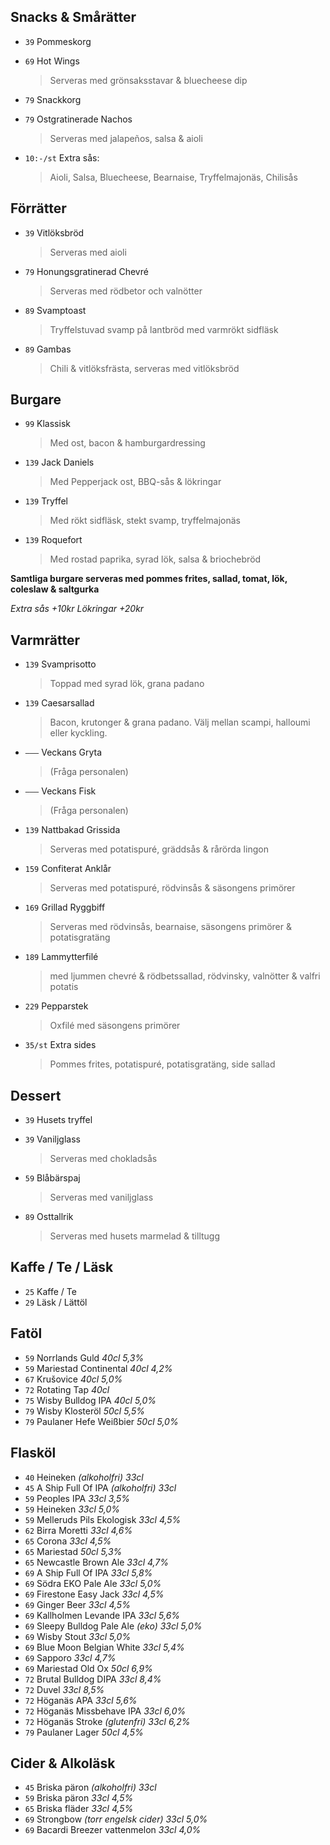 
## Snacks & Smårätter

* `39` Pommeskorg

* `69` Hot Wings
  > Serveras med grönsaksstavar & bluecheese dip

* `79` Snackkorg

* `79` Ostgratinerade Nachos
  > Serveras med jalapeños, salsa & aioli

* `10:-/st` Extra sås:
  > Aioli, Salsa, Bluecheese, Bearnaise, Tryffelmajonäs, Chilisås


## Förrätter

* `39` Vitlöksbröd
  > Serveras med aioli

* `79` Honungsgratinerad Chevré
  > Serveras med rödbetor och valnötter

* `89` Svamptoast
  > Tryffelstuvad svamp på lantbröd med varmrökt sidfläsk

* `89` Gambas
  > Chili & vitlöksfrästa, serveras med vitlöksbröd


## Burgare

* `99` Klassisk
  > Med ost, bacon & hamburgardressing

* `139` Jack Daniels
  > Med Pepperjack ost, BBQ-sås & lökringar

* `139` Tryffel
  > Med rökt sidfläsk, stekt svamp, tryffelmajonäs

* `139` Roquefort
  > Med rostad paprika, syrad lök, salsa & briochebröd

**Samtliga burgare serveras med pommes frites, sallad, tomat, lök, coleslaw & saltgurka**

*Extra sås +10kr*
*Lökringar +20kr*


## Varmrätter

* `139` Svamprisotto
  > Toppad med syrad lök, grana padano

* `139` Caesarsallad
  > Bacon, krutonger & grana padano. Välj mellan scampi, halloumi eller kyckling.

* `–––` Veckans Gryta
  > (Fråga personalen)

* `–––` Veckans Fisk
  > (Fråga personalen)

* `139` Nattbakad Grissida
  > Serveras med potatispuré, gräddsås & rårörda lingon

* `159` Confiterat Anklår
  > Serveras med potatispuré, rödvinsås & säsongens primörer

* `169` Grillad Ryggbiff
  > Serveras med rödvinsås, bearnaise, säsongens primörer & potatisgratäng

* `189` Lammytterfilé
  > med ljummen chevré & rödbetssallad, rödvinsky, valnötter & valfri potatis

* `229` Pepparstek
  > Oxfilé med säsongens primörer

* `35/st` Extra sides
  > Pommes frites, potatispuré, potatisgratäng, side sallad


## Dessert

* `39` Husets tryffel

* `39` Vaniljglass
  > Serveras med chokladsås

* `59` Blåbärspaj
  > Serveras med vaniljglass

* `89` Osttallrik
  > Serveras med husets marmelad & tilltugg


## Kaffe / Te / Läsk

* `25` Kaffe / Te
* `29` Läsk / Lättöl


## Fatöl

* `59` Norrlands Guld _40cl 5,3%_
* `59` Mariestad Continental _40cl 4,2%_
* `67` Krušovice _40cl 5,0%_
* `72` Rotating Tap _40cl_
* `75` Wisby Bulldog IPA _40cl 5,0%_
* `79` Wisby Klosteröl _50cl 5,5%_
* `79` Paulaner Hefe Weißbier _50cl 5,0%_


## Flasköl

* `40` Heineken _(alkoholfri) 33cl_
* `45` A Ship Full Of IPA _(alkoholfri) 33cl_
* `59` Peoples IPA _33cl 3,5%_
* `59` Heineken _33cl 5,0%_
* `59` Melleruds Pils Ekologisk _33cl 4,5%_
* `62` Birra Moretti _33cl 4,6%_
* `65` Corona _33cl 4,5%_
* `65` Mariestad _50cl 5,3%_
* `65` Newcastle Brown Ale _33cl 4,7%_
* `69` A Ship Full Of IPA _33cl 5,8%_
* `69` Södra EKO Pale Ale _33cl 5,0%_
* `69` Firestone Easy Jack _33cl 4,5%_
* `69` Ginger Beer _33cl 4,5%_
* `69` Kallholmen Levande IPA _33cl 5,6%_
* `69` Sleepy Bulldog Pale Ale _(eko) 33cl 5,0%_
* `69` Wisby Stout _33cl 5,0%_
* `69` Blue Moon Belgian White _33cl 5,4%_
* `69` Sapporo _33cl 4,7%_
* `69` Mariestad Old Ox _50cl 6,9%_
* `72` Brutal Bulldog DIPA _33cl 8,4%_
* `72` Duvel _33cl 8,5%_
* `72` Höganäs APA _33cl 5,6%_
* `72` Höganäs Missbehave IPA _33cl 6,0%_
* `72` Höganäs Stroke _(glutenfri) 33cl 6,2%_
* `79` Paulaner Lager _50cl 4,5%_


## Cider & Alkoläsk

* `45` Briska päron _(alkoholfri) 33cl_
* `59` Briska päron _33cl 4,5%_
* `65` Briska fläder _33cl 4,5%_
* `69` Strongbow _(torr engelsk cider) 33cl 5,0%_
* `69` Bacardi Breezer vattenmelon _33cl 4,0%_
